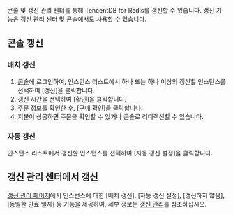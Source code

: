 콘솔 및 갱신 관리 센터를 통해 TencentDB for Redis를 갱신할 수 있습니다. 갱신 기능은 갱신 관리 센터 및 콘솔에서도 사용할 수 있습니다.

## 콘솔 갱신
### 배치 갱신
1. [콘솔](https://console.cloud.tencent.com/redis)에 로그인하여, 인스턴스 리스트에서 하나 또는 하나 이상의 갱신할 인스턴스를 선택하여 [갱신]을 클릭합니다.
2. 갱신 시간을 선택하여 [확인]을 클릭합니다.
3. 주문 정보를 확인한 후, [구매 확인]을 클릭합니다.
4. 지불이 성공하면 주문을 확인할 수 있거나 콘솔로 리디렉션할 수 있습니다.


### 자동 갱신
인스턴스 리스트에서 갱신할 인스턴스를 선택하여 [자동 갱신 설정]을 클릭합니다.

## 갱신 관리 센터에서 갱신
 [갱신 관리 페이지](https://console.cloud.tencent.com/account/renewal)에서 인스턴스에 대한 [배치 갱신], [자동 갱신 설정], [갱신하지 않음], [동일한 만료 일자] 등 기능을 제공하여, 세부 정보는 [갱신 관리](https://cloud.tencent.com/document/product/555/7454)를 참조하십시오.
